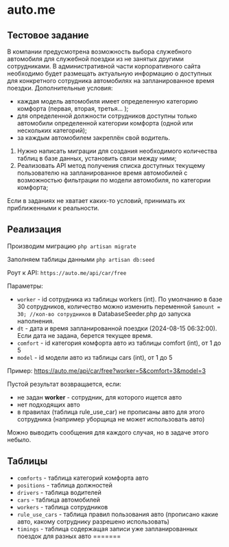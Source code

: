 # auto.me

## Тестовое задание

В компании предусмотрена возможность выбора служебного автомобиля для служебной поездки из не занятых другими сотрудниками. В административной части корпоративного сайта необходимо будет размещать актуальную информацию о доступных для конкретного сотрудника автомобилях на запланированное время поездки.
Дополнительные условия:
- каждая модель автомобиля имеет определенную категорию комфорта (первая, вторая, третья... );	
- для определенной должности сотрудников доступны только автомобили определенной категории комфорта (одной или нескольких категорий);	
- за каждым автомобилем закреплён свой водитель.
1. Нужно написать миграции для создания необходимого количества таблиц в базе данных, установить связи между ними;
2. Реализовать API метод получения списка доступных текущему пользователю на запланированное время автомобилей с возможностью фильтрации по модели автомобиля, по категории комфорта;


Если в заданиях не хватает каких-то условий, принимать их приближенными к реальности.

## Реализация

Производим миграцию ```php artisan migrate```

Заполняем таблицы данными ```php artisan db:seed```

Роут к API: ```https://auto.me/api/car/free```

Параметры: 
- ```worker``` - id сотрудника из таблицы workers (int). По умолчанию в базе 30 сотрудников, количество можно изменить переменной ```$amount = 30; //кол-во сотрудников``` в DatabaseSeeder.php до запуска наполнения.
- ```dt``` - дата и время запланированной поездки (2024-08-15 06:32:00). Если дата не задана, берется текущее время.
- ```comfort``` - id категория комфорта авто из таблицы comfort (int), от 1 до 5
- ```model``` - id модели авто из таблицы cars (int), от 1 до 5

Пример: https://auto.me/api/car/free?worker=5&comfort=3&model=3

Пустой результат возвращается, если:
- не задан __worker__ - сотрудник, для которого ищется авто
- нет подходящих авто
- в правилах (таблица rule_use_car) не прописаны авто для этого сотрудника (например уборщица не может использовать авто)

Можно выводить сообщения для каждого случая, но в задаче этого небыло.

## Таблицы
- ```comforts``` - таблица категорий комфорта авто
- ```positions``` - таблица должностей
- ```drivers``` - таблица водителей
- ```cars``` - таблица автомобилей
- ```workers``` - таблица сотрудников
- ```rule_use_cars``` - таблица правил пользования авто (прописано какие авто, какому сотруднику разрешено использовать)
- ```timings``` - таблица содержащая записи уже запланированных поездок для разных авто
=======
